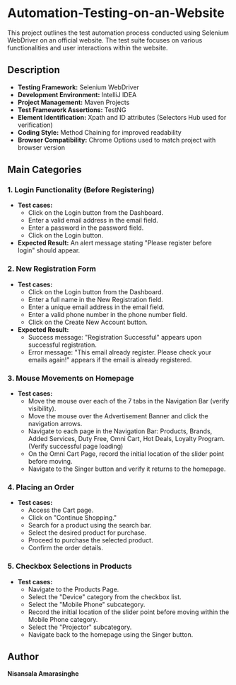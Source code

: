# Automation-Testing-on-an-Website
This project outlines the test automation process conducted using Selenium WebDriver on an official website. The test suite focuses on various functionalities and user interactions within the website.
<h2>Description</h2>
  <ul>
    <li><strong>Testing Framework:</strong> Selenium WebDriver</li>
    <li><strong>Development Environment:</strong> IntelliJ IDEA</li>
    <li><strong>Project Management:</strong> Maven Projects</li>
    <li><strong>Test Framework Assertions:</strong> TestNG</li>
    <li><strong>Element Identification:</strong> Xpath and ID attributes (Selectors Hub used for verification)</li>
    <li><strong>Coding Style:</strong> Method Chaining for improved readability</li>
    <li><strong>Browser Compatibility:</strong> Chrome Options used to match project with browser version</li>
  </ul>

  <h2>Main Categories</h2>

  <h3>1. Login Functionality (Before Registering)</h3>
  <ul>
    <li><strong>Test cases:</strong>
      <ul>
        <li>Click on the Login button from the Dashboard.</li>
        <li>Enter a valid email address in the email field.</li>
        <li>Enter a password in the password field.</li>
        <li>Click on the Login button.</li>
      </ul>
    </li>
    <li><strong>Expected Result:</strong> An alert message stating "Please register before login" should appear.</li>
  </ul>

  <h3>2. New Registration Form</h3>
  <ul>
    <li><strong>Test cases:</strong>
      <ul>
        <li>Click on the Login button from the Dashboard.</li>
        <li>Enter a full name in the New Registration field.</li>
        <li>Enter a unique email address in the email field.</li>
        <li>Enter a valid phone number in the phone number field.</li>
        <li>Click on the Create New Account button.</li>
      </ul>
    </li>
    <li><strong>Expected Result:</strong>
      <ul>
        <li>Success message: "Registration Successful" appears upon successful registration.</li>
        <li>Error message: "This email already register. Please check your emails again!" appears if the email is already registered.</li>
      </ul>
    </li>
  </ul>

  <h3>3. Mouse Movements on Homepage</h3>
  <ul>
    <li><strong>Test cases:</strong>
      <ul>
        <li>Move the mouse over each of the 7 tabs in the Navigation Bar (verify visibility).</li>
        <li>Move the mouse over the Advertisement Banner and click the navigation arrows.</li>
        <li>Navigate to each page in the Navigation Bar: Products, Brands, Added Services, Duty Free, Omni Cart, Hot Deals, Loyalty Program. (Verify successful page loading)</li>
        <li>On the Omni Cart Page, record the initial location of the slider point before moving.</li>
        <li>Navigate to the Singer button and verify it returns to the homepage.</li>
      </ul>
    </li>
  </ul>

  <h3>4. Placing an Order</h3>
  <ul>
    <li><strong>Test cases:</strong>
      <ul>
        <li>Access the Cart page.</li>
        <li>Click on "Continue Shopping."</li>
        <li>Search for a product using the search bar.</li>
        <li>Select the desired product for purchase.</li>
        <li>Proceed to purchase the selected product.</li>
        <li>Confirm the order details.</li>
      </ul>
    </li>
  </ul>

  <h3>5. Checkbox Selections in Products</h3>
  <ul>
    <li><strong>Test cases:</strong>
      <ul>
        <li>Navigate to the Products Page.</li>
        <li>Select the "Device" category from the checkbox list.</li>
        <li>Select the "Mobile Phone" subcategory.</li>
        <li>Record the initial location of the slider point before moving within the Mobile Phone category.</li>
        <li>Select the "Projector" subcategory.</li>
        <li>Navigate back to the homepage using the Singer button.</li>
      </ul>
    </li>
  </ul>

  <h2>Author</h2>
  <p><strong>Nisansala Amarasinghe</strong></p>
